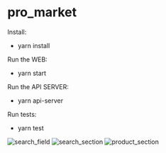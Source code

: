 # pro_market

Install:
* yarn install

Run the WEB:
* yarn start

Run the API SERVER:
* yarn api-server

Run tests:
* yarn test

![search_field](https://user-images.githubusercontent.com/8124862/127333728-b81bd048-5d90-42f0-980e-ebcecac6e568.png)
![search_section](https://user-images.githubusercontent.com/8124862/127333736-4d5d5810-e937-429c-a2ed-68829ff2ff12.png)
![product_section](https://user-images.githubusercontent.com/8124862/127333748-64ad24ec-c0ec-4c0d-98d2-2b17855c81b8.png)
